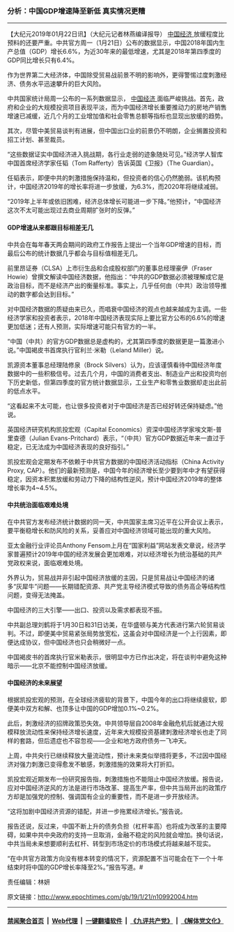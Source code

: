 ### 分析：中国GDP增速降至新低 真实情况更糟
------------------------

<p>
 【大纪元2019年01月22日讯】（大纪元记者林燕编译报导）
 <a href="http://www.epochtimes.com/gb/tag/%E4%B8%AD%E5%9B%BD%E7%BB%8F%E6%B5%8E.html">
  中国经济
 </a>
 放缓程度比预料的还要严重。中共官方周一（1月21日）公布的数据显示，中国2018年国内生产总值（GDP）增长6.6%，为近30年来的最低增速，尤其是2018年第四季度的GDP同比增长只有6.4%。
</p>
<p>
 作为世界第二大经济体，中国除受贸易战前景不明的影响外，更得警惕过度刺激经济、债务水平迅速攀升的巨大风险。
</p>
<p>
 中共国家统计局周一公布的一系列数据显示，
 <a href="http://www.epochtimes.com/gb/tag/%E4%B8%AD%E5%9B%BD%E7%BB%8F%E6%B5%8E.html">
  中国经济
 </a>
 面临严峻挑战。首先，政府和企业的大规模投资项目表现平淡，而为中国经济增长重要推动力的房地产销售增速已减缓，近几个月的工业增加值和社会零售总额等指标也显现出放缓的趋势。
</p>
<p>
 其次，尽管中美贸易谈判有进展，但中国出口业的前景仍不明朗，企业搁置投资和招工计划、甚至裁员。
</p>
<p>
 “这些数据证实中国经济进入挑战期，各行业走弱的迹象随处可见。”经济学人智库中国首席经济学家任韬（Tom Rafferty）告诉英国《卫报》（The Guardian）。
</p>
<p>
 任韬表示，即便中共的刺激措施保持温和，但投资者的信心仍然脆弱。该机构预计，中国经济2019年的增长率将进一步放缓，为6.3%，而2020年将继续减弱。
</p>
<p>
 “2019年上半年或依旧困难，经济总体增长可能进一步下降。”他预计，“中国经济这次不太可能出现过去商业周期扩张时的反弹。”
</p>
<h4>
 GDP增速从来都跟目标相差无几
</h4>
<p>
 中共会在每年春天两会期间的政府工作报告上提出一个当年GDP增速的目标，而最后公布的统计数据几乎都会与目标值相差无几。
</p>
<p>
 前里昂证券（CLSA）上市衍生品和合成股权部门的董事总经理豪伊（Fraser Howie）曾撰文解读中国经济数据，他指出：“中共的GDP数据必须被理解成它是政治目标，而不是经济产出的衡量标准。事实上，几乎任何由（中共）政治领导推动的数字都会达到目标。”
</p>
<p>
 对中国经济数据的质疑由来已久，而唱衰中国经济的观点也越来越成为主调。一些经济学家和投资者表示，2018年中国经济表现实际上要比官方公布的6.6%的增速更加低迷；还有人预测，实际增速可能只有官方的一半。
</p>
<p>
 “中国（中共）的官方GDP数据总是虚构的，尤其第四季度的数据更是一篇激进小说。”中国褐皮书首席执行官利兰·米勒（Leland Miller）说。
</p>
<p>
 凯源资本董事总经理陆修泉（Brock Silvers）认为，应该谨慎看待中国经济年度数据中的一些积极信号。过去几个月，中国的消费者支出、制造业产出和投资均创下历史新低，但第四季度的官方统计数据显示，工业生产和零售业数据却走出此前的低点水平。
</p>
<p>
 “这看起来不太可能，也让很多投资者对于中国经济是否已经好转还保持疑虑。”他说。
</p>
<p>
 英国经济研究机构凯投宏观（Capital Economics）资深中国经济学家埃文斯-普里查德（Julian Evans-Pritchard）表示，“（中共）官方GDP数据近年来一直过于稳定，已无法成为中国经济表现的良好指引。”
</p>
<p>
 凯投宏观会定期发布不依赖于中共官方数据的中国经济活动指标（China Activity Proxy, CAP）。他们的最新预测是，中国今年的经济增长至少要到年中才有望获得稳定，因资本积累放缓和劳动力下降的结构性逆风，预计中国经济2019年的整体增长率为4~4.5%。
</p>
<h4>
 中共统治面临艰难处境
</h4>
<p>
 在中共官方发布经济统计数据的同一天，中共国家主席习近平在公开会议上表示，要平衡稳增长和防风险的关系，妥善应对中国经济领域可能出现的重大风险。
</p>
<p>
 亚太金融行业评论员Anthony Fensom上月在“国家利益”网站发表文章说，经济学家普遍预计2019年中国的经济发展会更加艰难，对以经济增长为统治基础的共产党政权来说，面临艰难处境。
</p>
<p>
 外界认为，贸易战并非引起中国经济放缓的主因，只是贸易战让中国经济的诸多“灰犀牛”问题——长期错配资源、共产党主导经济模式导致的债务高企等结构性问题，变得无法掩盖。
</p>
<p>
 中国经济的三大引擎——出口、投资以及需求都表现不振。
</p>
<p>
 中共副总理刘鹤将于1月30日和31日访美，在华盛顿与美方代表进行第六轮贸易谈判。不过，即便美中贸易紧张局势放宽松，这虽会对中国经济是一个上行因素，即便达成协议，但中国经济也只会稍微好一点。
</p>
<p>
 中国褐皮书的首席执行官米勒表示，很明显中方已作出决定，将在谈判中避免这种暗示——北京不能控制中国经济放缓。
</p>
<h4>
 中国经济的未来展望
</h4>
<p>
 根据凯投宏观的预测，在全球经济疲软的背景下，中国今年的出口将继续疲软，即便美中双方和解、也顶多让中国的GDP增加0.1%~0.2%。
</p>
<p>
 此后，刺激经济的招牌政策恐失效。中共领导层自2008年金融危机后就通过大规模释放流动性来保持经济增长速度，近年来大规模投资基建刺激经济增长也走了同样的套路，但后遗症也不容忽视——企业和地方政府债务一飞冲天。
</p>
<p>
 上周，中共央行已继续释放大量流动性，预计未来类似举措将更多，不过因中国经济对强力刺激已变得愈发不敏感，刺激措施的效果将大打折扣。
</p>
<p>
 凯投宏观近期发布一份研究报告指，刺激措施也不能阻止中国经济放缓。报告说，应对中国经济逆风的方法是进行市场改革、提高生产率，但中共当局开出的政策疗方却是加强党的控制、强调国有企业的重要性，而不是进一步开放经济。
</p>
<p>
 “这将加剧中国经济资源的错配，并进一步拖累经济增长。”报告说。
</p>
<p>
 报告还说，反过来，中国不断上升的债务负担（杠杆率高）也将成为改革的主要障碍，如果中共中央政府的支持一旦取消，金融不稳定的风险就会增加。换句话说，中共当局未来想要顺利去杠杆、转型到市场定价的市场模式将越来越不现实。
</p>
<p>
 “在中共官方政策方向没有根本转变的情况下，资源配置不当可能会在下一个十年结束时将中国的GDP增长率降至2%。”报告写道。#
</p>
<p>
 责任编辑：林妍
</p>

原文链接：http://www.epochtimes.com/gb/19/1/21/n10992004.htm


------------------------
#### [禁闻聚合首页](https://github.com/gfw-breaker/banned-news/blob/master/README.md) &nbsp;|&nbsp; [Web代理](https://github.com/gfw-breaker/open-proxy/blob/master/README.md) &nbsp;|&nbsp; [一键翻墙软件](https://github.com/gfw-breaker/nogfw/blob/master/README.md) &nbsp;|&nbsp; [《九评共产党》](https://github.com/gfw-breaker/9ping.md/blob/master/README.md#九评之一评共产党是什么) &nbsp;|&nbsp; [《解体党文化》](https://github.com/gfw-breaker/jtdwh.md/blob/master/README.md#绪论)